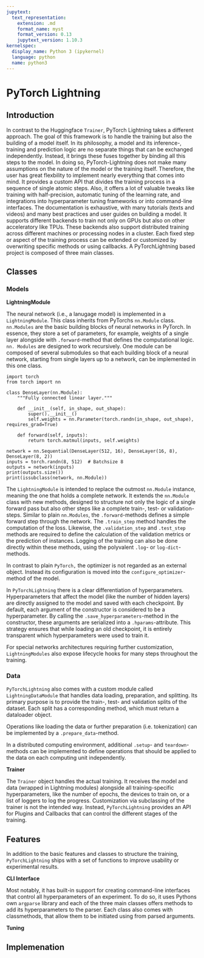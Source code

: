 ```yaml
---
jupytext:
  text_representation:
    extension: .md
    format_name: myst
    format_version: 0.13
    jupytext_version: 1.10.3
kernelspec:
  display_name: Python 3 (ipykernel)
  language: python
  name: python3
---
```


# PyTorch Lightning

## Introduction
In contrast to the Huggingface `Trainer`, PyTorch Lightning takes a different approach.
The goal of this framework is to handle the training but also the building of a model itself.
In its philosophy, a model and its inference-, training and prediction logic are no separate things that can be exchanged independently.
Instead, it brings these fuses together by binding all this steps to the model.
In doing so, PyTorch-Lightning does not make many assumptions on the nature of the model or the training itself. Therefore, the user has great flexbility to implement nearly everything that comes into mind.
It provides a custom API that divides the training process in a sequence of single atomic steps.
Also, it offers a lot of valuable tweaks like training with half-precision, automatic tuning of the learning rate, and integrations into hyperparameter tuning frameworks or into command-line interfaces.
The documentation is exhaustive, with many tutorials (texts and videos) and many best practices and user guides on building a model.
It supports different backends to train not only on GPUs but also on other acceleratory like TPUs.
These backends also support distributed training across different machines or processing nodes in a cluster.
Each fixed step or aspect of the training process can be extended or customized by overwriting specific methods or using callbacks.
A PyTorchLightning based project is composed of three main classes. 


## Classes

### Models

__LightningModule__


The neural network (i.e., a lanugage model)  is implemented in a `LightningModule`.
This class inherits from PyTorchs `nn.Module` class. `nn.Modules` are the basic building blocks of neural networks in PyTorch. In essence, they store a set of parameters, for example, weights of a single layer alongside with `.forward`-method that defines the computational logic.
`nn. Modules` are designed to work recursively. One module can be composed of several submodules so that each building block of a neural network, starting from single layers up to a network, can be implemented in this one class.

```{code-cell} ipython3
import torch 
from torch import nn

class DenseLayer(nn.Module):
    """Fully connected linear layer."""
    
    def __init__(self, in_shape, out_shape):
        super().__init__()
        self.weights = nn.Parameter(torch.randn(in_shape, out_shape), requires_grad=True)
    
    def forward(self, inputs):
        return torch.matmul(inputs, self.weights)

network = nn.Sequential(DenseLayer(512, 16), DenseLayer(16, 8), DenseLayer(8, 2))
inputs = torch.randn(8, 512)  # Batchsize 8
outputs = network(inputs)
print(outputs.size())
print(issubclass(network, nn.Module))
```
The `LightningModule` is intended to replace the outmost `nn.Module` instance, meaning the one that holds a complete network.
It extends the `nn.Module` class with new methods, designed to structure not only the logic of a single forward pass but also other steps like a complete train-, test- or validation-steps.
Similar to plain `nn.Modules`, the `.forward`-methods defines a simple forward step through the network.
The `.train_step` method handles the computation of the loss. Likewise, the `.validation_step` and `.test_step` methods are required to define the calculation of the validation metrics or the prediction of instances.
Logging of the training can also be done directly within these methods, using the polyvalent `.log`- or `log-dict`-methods.

In contrast to plain `PyTorch,` the optimizer is not regarded as an external object. Instead its configuration is moved into the `configure_optimizer`-method of the model.

In `PyTorchLightning` there is a clear differentiation of hyperparameters.
Hyperparameters that affect the model (like the number of hidden layers) are directly assigned to the model and saved with each checkpoint.
By default, each argument of the constructor is considered to be a hyperparameter.
By calling the `.save_hyperparameters`-method in the constructor, these arguments are serialized into a `.hparams`-attribute.
This strategy ensures that while loading an old checkpoint, it is entirely transparent which hyperparameters were used to train it.

For special networks architectures requiring further customization, `LightningModules` also expose lifecycle hooks for many steps throughout the training.

### Data

`PyTorchLightning` also comes with a custom module called `LightningDataModule` that handles data loading, preparation, and splitting.
Its primary purpose is to provide the train-, test- and validation splits of the dataset.
Each split has a corresponding method, which must return a dataloader object.

Operations like loading the data or further preparation (i.e. tokenization) can be implemented by a `.prepare_data`-method.

In a distributed computing environment, additional `.setup`- and `teardown`-methods can be implemented to define operations that should be applied to the data on each computing unit independently.


__Trainer__

The `Trainer` object handles the actual training.
It receives the model and data (wrapped in Lightning modules) alongside all training-specific hyperparameters, like the number of epochs, the devices to train on, or a list of loggers to log the progress.
Customization via subclassing of the trainer is not the intended way. Instead, `PyTorchLightning` provides an API for Plugins and Callbacks that can control the different stages of the training. 

## Features

In addition to the basic features and classes to structure the training, `PyTorchLightning` ships with a set of functions to improve usability or experimental results.

__CLI Interface__

Most notably, it has built-in support for creating command-line interfaces that control all hyperparameters of an experiment.
To do so, it uses Pythons own `argparse` library and each of the three main classes offers methods to add its hyperparameters to the parser. Each class also comes with classmethods, that allow them to be initiated using from parsed arguments.

__Tuning__


## Implemenation






